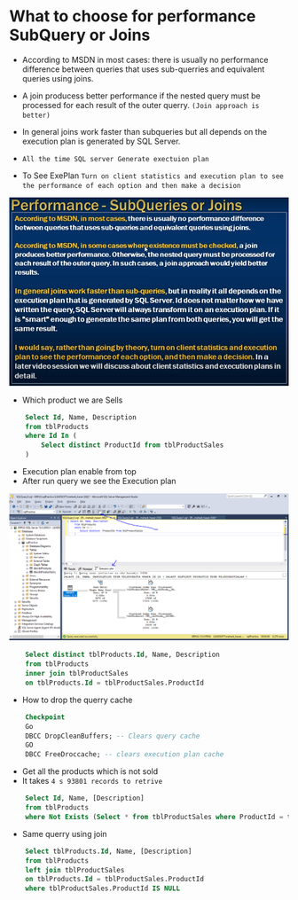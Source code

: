 # What to choose for performance SubQuery or Joins

- According to MSDN in most cases: there is usually no performance difference between queries that uses sub-querries and equivalent queries using joins.


- A join producess better performance if the nested query must be processed for each result of the outer querry.  `(Join approach is better)`

- In general joins work faster than subqueries but all depends on the execution plan is generated by SQL Server. 

- `All the time SQL server Generate exectuion plan`

- To See ExePlan `Turn on client statistics and execution plan to see the performance of each option and then make a decision`

<img src="./img/C_51.png" />

- Which product we are Sells

```sql
    Select Id, Name, Description
    from tblProducts
    where Id In (
        Select distinct ProductId from tblProductSales
    )
```

- Execution plan enable from top
- After run query we see the Execution plan 

<img src="./img/C_52.png" />

```sql
    Select distinct tblProducts.Id, Name, Description
    from tblProducts
    inner join tblProductSales
    on tblProducts.Id = tblProductSales.ProductId
```

- How to drop the querry cache

```sql
    Checkpoint
    Go
    DBCC DropCleanBuffers; -- Clears query cache
    GO
    DBCC FreeDroccache; -- clears execution plan cache
```

- Get all the products which is not sold 
- It takes `4 s 93801 records to retrive`

```sql
    Select Id, Name, [Description]
    from tblProducts
    where Not Exists (Select * from tblProductSales where ProductId = tblProducts.Id);
```

- Same querry using join 

```sql
    Select tblProducts.Id, Name, [Description]
    from tblProducts
    left join tblProductSales
    on tblProducts.Id = tblProductSales.ProductId
    where tblProductSales.ProductId IS NULL
```

